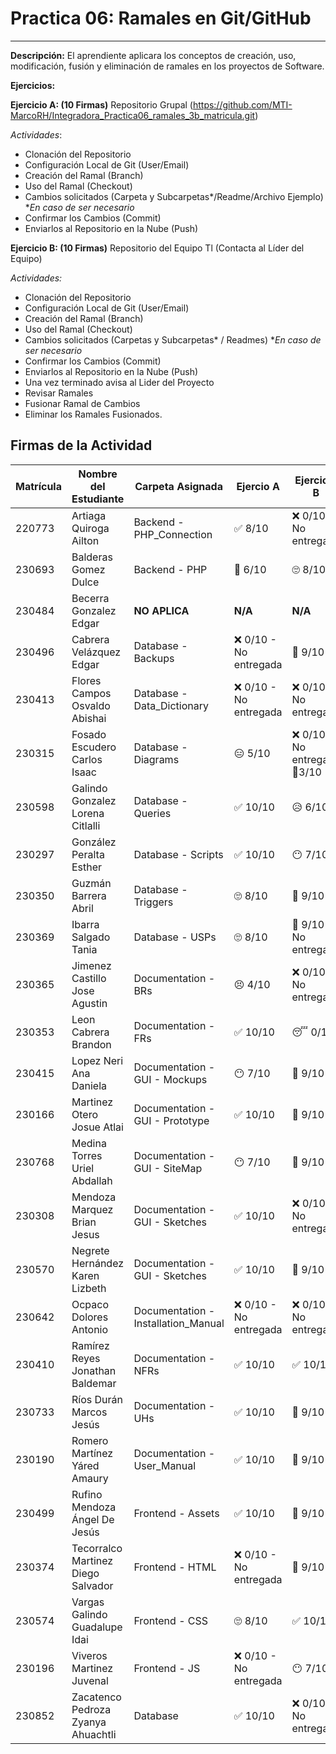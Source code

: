 
# Practica 06: Ramales en Git/GitHub
---------------------------------------------------------------------
**Descripción:** El aprendiente aplicara los conceptos de creación, uso, modificación, fusión y eliminación de ramales en los proyectos de Software. 

**Ejercicios:**

**Ejercicio A: (10 Firmas)** Repositorio Grupal (https://github.com/MTI-MarcoRH/Integradora_Practica06_ramales_3b_matricula.git)

*Actividades*:
- Clonación del Repositorio
- Configuración Local de Git (User/Email) 
- Creación del Ramal (Branch)
- Uso del Ramal (Checkout)
- Cambios solicitados (Carpeta y Subcarpetas*/Readme/Archivo Ejemplo)  **En caso de ser necesario*
- Confirmar los Cambios (Commit)
- Enviarlos al Repositorio en la Nube (Push)

**Ejercicio B: (10 Firmas)** Repositorio del Equipo Tl (Contacta al Líder del Equipo) 

*Actividades:*
- Clonación del Repositorio
- Configuración Local de Git (User/Email) 
- Creación del Ramal (Branch)
- Uso del Ramal (Checkout)
- Cambios solicitados (Carpetas y Subcarpetas* / Readmes)           **En caso de ser necesario*
- Confirmar los Cambios (Commit)
-  Enviarlos al Repositorio en la Nube (Push)
- Una vez terminado avisa al Lider del Proyecto
- Revisar Ramales
- Fusionar Ramal de Cambios
- Eliminar los Ramales Fusionados.

## Firmas de la Actividad

|Matrícula|Nombre del Estudiante|Carpeta Asignada|Ejercio A |Ejercicio B|Asesoría|
|---|---|---|---|---|---|
|220773|Artiaga Quiroga Ailton|Backend - PHP_Connection| ✅ 8/10| ❌ 0/10 - No entregada| No asistió|
|230693|Balderas Gomez Dulce|Backend - PHP| 🤨 6/10| 🙄 8/10 | 🤨 6/10 |
|230484|Becerra Gonzalez Edgar|**NO APLICA**| **N/A**| **N/A** | **N/A** |
|230496|Cabrera Velázquez Edgar|Database - Backups|❌ 0/10 - No entregada |🙂 9/10| No asistió |
|230413|Flores Campos Osvaldo Abishai|Database - Data_Dictionary|❌ 0/10 - No entregada|❌ 0/10 - No entregada | 😒 6/10|
|230315|Fosado Escudero Carlos Isaac|Database - Diagrams|😑 5/10|❌ 0/10 - No entregada🤨3/10 |
|230598|Galindo Gonzalez Lorena Citlalli|Database - Queries|✅ 10/10|😥 6/10|😶 6/10 |
|230297|González Peralta Esther|Database - Scripts|✅ 10/10|😶 7/10 |😥 6/10|
|230350|Guzmán Barrera Abril|Database - Triggers|🙄 8/10|🙂 9/10 | No asistió |
|230369|Ibarra Salgado Tania|Database - USPs|🙄 8/10|🙂 9/10 - No entregada |🙂 9/10 |
|230365|Jimenez Castillo Jose Agustin|Documentation - BRs|😣 4/10| ❌ 0/10 - No entregada | 😒 6/10 |
|230353|Leon Cabrera Brandon|Documentation - FRs|✅ 10/10 |😴 0/10 |🤨 3/10|
|230415|Lopez Neri Ana Daniela|Documentation - GUI - Mockups |😶 7/10| 🙂 9/10 |🙂 9/10 |
|230166|Martinez Otero Josue Atlai| Documentation - GUI - Prototype |✅ 10/10|🙂 9/10 | 😶 7/10 |
|230768|Medina Torres Uriel Abdallah|Documentation - GUI - SiteMap |😶 7/10|🙂 9/10 |✅ 10/10|
|230308|Mendoza Marquez Brian Jesus|Documentation - GUI - Sketches|✅ 10/10|❌ 0/10 - No entregada |No asistió|
|230570|Negrete Hernández Karen Lizbeth|Documentation - GUI - Sketches|✅ 10/10|🙂 9/10 | No asistió |
|230642|Ocpaco Dolores Antonio|Documentation - Installation_Manual|❌ 0/10 - No entregada|❌ 0/10 - No entregada| No asistió |
|230410|Ramírez Reyes Jonathan Baldemar|Documentation - NFRs|✅ 10/10|✅ 10/10 |✅ 10/10|
|230733|Ríos Durán Marcos Jesús|Documentation - UHs|✅ 10/10|🙂 9/10 | No asistió |
|230190|Romero Martínez Yáred Amaury|Documentation - User_Manual|✅ 10/10|🙂 9/10 | No asistió |
|230499|Rufino Mendoza Ángel De Jesús|Frontend - Assets|✅ 10/10|🙂 9/10|🙂 9/10 |
|230374|Tecorralco Martinez Diego Salvador|Frontend - HTML|❌ 0/10 - No entregada|🙂 9/10 | No asistió |
|230574|Vargas Galindo Guadalupe Idai|Frontend - CSS|🙄 8/10|✅ 10/10 | ✅ 10/10|
|230196|Viveros Martinez Juvenal|Frontend - JS|❌ 0/10 - No entregada| 😶 7/10 | 😑 2/10|
|230852|Zacatenco Pedroza Zyanya Ahuachtli|Database|✅ 10/10|❌ 0/10 - No entregada|😣 5/10 |
